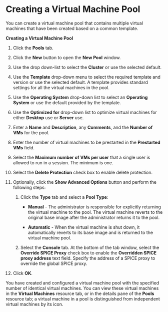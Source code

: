 # Creating a Virtual Machine Pool

You can create a virtual machine pool that contains multiple virtual machines that have been created based on a common template.

**Creating a Virtual Machine Pool**

1. Click the **Pools** tab.

2. Click the **New** button to open the **New Pool** window.

3. Use the drop down-list to select the **Cluster** or use the selected default.

4. Use the **Template** drop-down menu to select the required template and version or use the selected default. A template provides standard settings for all the virtual machines in the pool.

5. Use the **Operating System** drop-down list to select an **Operating System** or use the default provided by the template.

6. Use the **Optimized for** drop-down list to optimize virtual machines for either **Desktop** use or **Server** use.

7. Enter a **Name** and **Description**, any **Comments**, and the **Number of VMs** for the pool.

8. Enter the number of virtual machines to be prestarted in the **Prestarted VMs** field.

9. Select the **Maximum number of VMs per user** that a single user is allowed to run in a session. The minimum is one.

10. Select the **Delete Protection** check box to enable delete protection. 

11. Optionally, click the **Show Advanced Options** button and perform the following steps:

    1. Click the **Type** tab and select a **Pool Type**:

        * **Manual** - The administrator is responsible for explicitly returning the virtual machine to the pool. The virtual machine reverts to the original base image after the administrator returns it to the pool.

        * **Automatic** - When the virtual machine is shut down, it automatically reverts to its base image and is returned to the virtual machine pool.

    2. Select the **Console** tab. At the bottom of the tab window, select the **Override SPICE Proxy** check box to enable the **Overridden SPICE proxy address** text field. Specify the address of a SPICE proxy to override the global SPICE proxy.

12. Click **OK**.

You have created and configured a virtual machine pool with the specified number of identical virtual machines. You can view these virtual machines in the **Virtual Machines** resource tab, or in the details pane of the **Pools** resource tab; a virtual machine in a pool is distinguished from independent virtual machines by its icon.
